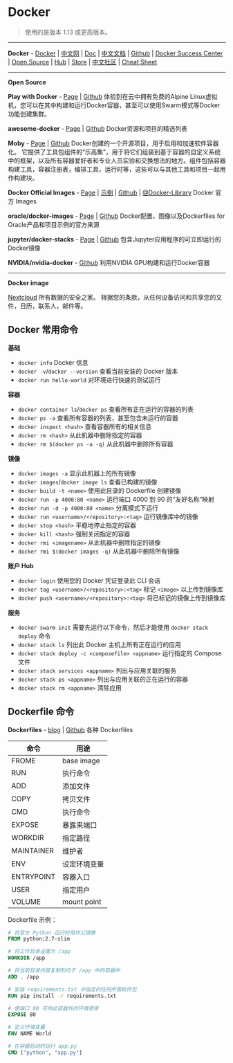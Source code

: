 # Docker

> 使用的是版本 1.13 或更高版本。  

---
**Docker** - 
[Docker](https://www.docker.com/) | 
[中文网](https://www.docker-cn.com/) | 
[Doc](https://docs.docker.com/) | 
[中文文档](https://docs.docker-cn.com/) | 
[Github](https://github.com/docker) | 
[Docker Success Center](https://success.docker.com) | 
[Open Source](https://www.docker.com/community/open-source) | 
[Hub](https://hub.docker.com/) | 
[Store](https://store.docker.com/) | 
[中文社区](http://www.docker.org.cn/index.html) | 
[Cheat Sheet](https://github.com/wsargent/docker-cheat-sheet)  

---
**Open Source**  

**Play with Docker** - 
[Page](https://labs.play-with-docker.com/) | 
[Github](https://github.com/play-with-docker/play-with-docker) 
体验到在云中拥有免费的Alpine Linux虚拟机，您可以在其中构建和运行Docker容器，甚至可以使用Swarm模式等Docker功能创建集群。  

**awesome-docker** - 
[Page](https://awesome-docker.netlify.com) | 
[Github](https://github.com/veggiemonk/awesome-docker) 
Docker资源和项目的精选列表  

**Moby** - 
[Page](https://mobyproject.org/) | 
[Github](https://github.com/moby/moby) 
Docker创建的一个开源项目，用于启用和加速软件容器化。
它提供了工具包组件的“乐高集”，用于将它们组装到基于容器的自定义系统中的框架，以及所有容器爱好者和专业人员实验和交换想法的地方。组件包括容器构建工具，容器注册表，编排工具，运行时等，这些可以与其他工具和项目一起用作构建块。  

**Docker Official Images** - 
[Page](https://hub.docker.com/search/?q=&type=image) | 
[示例](https://docs.docker-cn.com/samples/) | 
[Github](https://github.com/docker-library/official-images) | 
[@Docker-Library](https://github.com/docker-library) 
Docker 官方 Images  

**oracle/docker-images** - 
[Page](https://developer.oracle.com/containers) | 
[Github](https://github.com/oracle/docker-images) 
Docker配置，图像以及Dockerfiles for Oracle产品和项目示例的官方来源  

**jupyter/docker-stacks** - 
[Page](https://jupyter-docker-stacks.readthedocs.io/en/latest/index.html) | 
[Github](https://github.com/jupyter/docker-stacks) 
包含Jupyter应用程序的可立即运行的Docker镜像  

**NVIDIA/nvidia-docker** - 
[Github](https://github.com/NVIDIA/nvidia-docker) 
利用NVIDIA GPU构建和运行Docker容器  

---
**Docker image**  

[Nextcloud](https://github.com/nextcloud/docker) 所有数据的安全之家。 根据您的条款，从任何设备访问和共享您的文件，日历，联系人，邮件等。  

## Docker 常用命令

**基础**  

* `docker info` Docker 信息
* `docker -v`/`docker --version` 查看当前安装的 Docker 版本
* `docker run hello-world` 对环境进行快速的测试运行

**容器**  

* `docker container ls`/`docker ps` 查看所有正在运行的容器的列表
* `docker ps -a` 查看所有容器的列表，甚至包含未运行的容器
* `docker inspect <hash>` 查看容器所有的相关信息
* `docker rm <hash>` 从此机器中删除指定的容器
* `docker rm $(docker ps -a -q)` 从此机器中删除所有容器

**镜像**  

* `docker images -a` 显示此机器上的所有镜像
* `docker images`/`docker image ls` 查看已构建的镜像
* `docker build -t <name>` 使用此目录的 Dockerfile 创建镜像
* `docker run -p 4000:80 <name>` 运行端口 4000 到 90 的“友好名称”映射
* `docker run -d -p 4000:80 <name>` 分离模式下运行
* `docker run <username>/<repository>:<tag>` 运行镜像库中的镜像
* `docker stop <hash>` 平稳地停止指定的容器
* `docker kill <hash>` 强制关闭指定的容器
* `docker rmi <imagename>` 从此机器中删除指定的镜像
* `docker rmi $(docker images -q)` 从此机器中删除所有镜像

**账户 Hub**  

* `docker login` 使用您的 Docker 凭证登录此 CLI 会话
* `docker tag <username>/<repository>:<tag>` 标记 `<image>` 以上传到镜像库
* `docker push <username>/<repository>:<tag>` 将已标记的镜像上传到镜像库

**服务**  

* `docker swarm init` 需要先运行以下命令，然后才能使用 `docker stack deploy` 命令
* `docker stack ls` 列出此 Docker 主机上所有正在运行的应用
* `docker stack deploy -c <composefile> <appname>` 运行指定的 Compose 文件
* `docker stack services <appname>` 列出与应用关联的服务
* `docker stack ps <appname>` 列出与应用关联的正在运行的容器
* `docker stack rm <appname>` 清除应用

## Dockerfile 命令

**Dockerfiles** - 
[blog](https://blog.jessfraz.com/post/docker-containers-on-the-desktop/) | 
[Github](https://github.com/jessfraz/dockerfiles) 
各种 Dockerfiles 

| 命令  | 用途  |
| ---- | ---- |
| FROME | base image |
| RUN   | 执行命令    |
| ADD   | 添加文件    |
| COPY  | 拷贝文件    |
| CMD   | 执行命令    |
| EXPOSE| 暴露来端口  |
| WORKDIR | 指定路径  |
| MAINTAINER | 维护者 |
| ENV   | 设定环境变量 |
| ENTRYPOINT | 容器入口|
| USER  | 指定用户    |
| VOLUME| mount point|

Dockerfile 示例：

```Dockerfile
# 将官方 Python 运行时用作父镜像
FROM python:2.7-slim

# 将工作目录设置为 /app
WORKDIR /app

# 将当前目录内容复制到位于 /app 中的容器中
ADD . /app

# 安装 requirements.txt 中指定的任何所需软件包
RUN pip install -r requirements.txt

# 使端口 80 可供此容器外的环境使用
EXPOSE 80

# 定义环境变量
ENV NAME World

# 在容器启动时运行 app.py
CMD ["python", "app.py"]
```